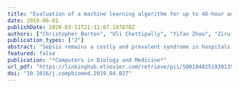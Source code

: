 ```yaml
---
title: "Evaluation of a machine learning algorithm for up to 48-hour advance prediction of sepsis using six vital signs"
date: 2019-06-01
publishDate: 2020-03-11T21:31:07.107878Z
authors: ["Christopher Barton", "Uli Chettipally", "Yifan Zhou", "Zirui Jiang", "Anna Lynn-Palevsky", "Sidney Le", "Jacob Calvert", "Ritankar Das"]
publication_types: ["2"]
abstract: "Sepsis remains a costly and prevalent syndrome in hospitals; however, machine learning systems can increase timely sepsis detection using electronic health records. This study validates a gradient boosted ensemble machine learning tool for sepsis detection and prediction, and compares its performance to existing methods."
featured: false
publication: "*Computers in Biology and Medicine*"
url_pdf: "https://linkinghub.elsevier.com/retrieve/pii/S0010482519301350"
doi: "10.1016/j.compbiomed.2019.04.027"
---
```


